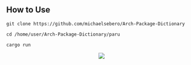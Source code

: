 ## How to Use

```
git clone https://github.com/michaelsebero/Arch-Package-Dictionary

cd /home/user/Arch-Package-Dictionary/paru

cargo run
```

<p align="middle">
    <img src="https://i.postimg.cc/3JdyHNhP/pd.png" />
</p>
